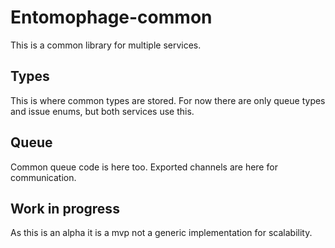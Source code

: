 # Entomophage-common

This is a common library for multiple services.

## Types

This is where common types are stored. For now there are only queue types and issue enums, but both services use this.

## Queue

Common queue code is here too. Exported channels are here for communication.

## Work in progress

As this is an alpha it is a mvp not a generic implementation for scalability.
